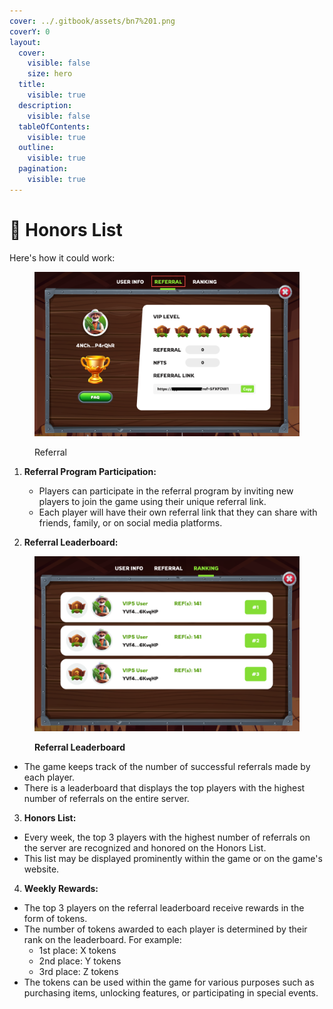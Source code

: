 ```yaml
---
cover: ../.gitbook/assets/bn7%201.png
coverY: 0
layout:
  cover:
    visible: false
    size: hero
  title:
    visible: true
  description:
    visible: false
  tableOfContents:
    visible: true
  outline:
    visible: true
  pagination:
    visible: true
---
```


# 🧮 Honors List

Here's how it could work:

<figure><img src="../.gitbook/assets/Referral.png" alt=""><figcaption><p>Referral</p></figcaption></figure>

1.  **Referral Program Participation:**

    * Players can participate in the referral program by inviting new players to join the game using their unique referral link.
    * Each player will have their own referral link that they can share with friends, family, or on social media platforms.


2. **Referral Leaderboard:**

<figure><img src="../.gitbook/assets/Referral Leaderboard" alt=""><figcaption><p><strong>Referral Leaderboard</strong></p></figcaption></figure>

* The game keeps track of the number of successful referrals made by each player.
* There is a leaderboard that displays the top players with the highest number of referrals on the entire server.

3. **Honors List:**

* Every week, the top 3 players with the highest number of referrals on the server are recognized and honored on the Honors List.
* This list may be displayed prominently within the game or on the game's website.

4. **Weekly Rewards:**

* The top 3 players on the referral leaderboard receive rewards in the form of tokens.
* The number of tokens awarded to each player is determined by their rank on the leaderboard. For example:
  * 1st place: X tokens
  * 2nd place: Y tokens
  * 3rd place: Z tokens
* The tokens can be used within the game for various purposes such as purchasing items, unlocking features, or participating in special events.
